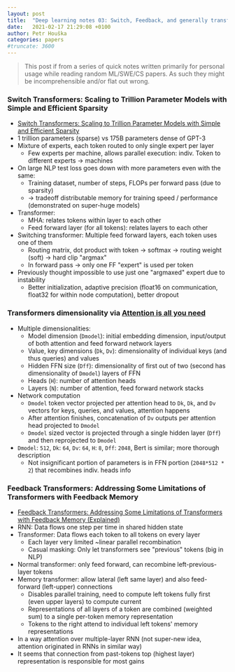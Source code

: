 ```yaml
---
layout: post
title:  "Deep learning notes 03: Switch, Feedback, and generally transformers"
date:   2021-02-17 21:29:08 +0100
author: Petr Houška
categories: papers
#truncate: 3600
---  
```


> This post if from a series of quick notes written primarily for personal usage while reading random ML/SWE/CS papers. As such they might be incomprehensible and/or flat out wrong.

### Switch Transformers: Scaling to Trillion Parameter Models with Simple and Efficient Sparsity
- [Switch Transformers: Scaling to Trillion Parameter Models with Simple and Efficient Sparsity](https://www.youtube.com/watch?v=iAR8LkkMMIM)
- 1 trillion parameters (sparse) vs 175B parameters dense of GPT-3
- Mixture of experts, each token routed to only single expert per layer 
  - Few experts per machine, allows parallel execution: indiv. Token to different experts -> machines
- On large NLP test loss goes down with more parameters even with the same:
  - Training dataset, number of steps, FLOPs per forward pass (due to sparsity)
  - -> tradeoff distributable memory for training speed / performance (demonstrated on super-huge models)
- Transformer:
  - MHA: relates tokens within layer to each other
  - Feed forward layer (for all tokens): relates layers to each other
- Switching transformer: Multiple feed forward layers, each token uses one of them
  - Routing matrix, dot product with token -> softmax -> routing weight (soft) -> hard clip "argmax"
  - In forward pass -> only one FF "expert" is used per token
- Previously thought impossible to use just one "argmaxed" expert due to instability
  - Better initialization, adaptive precision (float16 on communication, float32 for within node computation), better dropout

### Transformers dimensionality via [Attention is all you need](https://papers.nips.cc/paper/2017/file/3f5ee243547dee91fbd053c1c4a845aa-Paper.pdf)
- Multiple dimensionalities:
  - Model dimension (`Dmodel`): initial embedding dimension, input/output of both attention and feed forward network layers
  - Value, key dimensions (`Dk`, `Dv`): dimensionality of individual keys (and thus queries) and values
  - Hidden FFN size (`Dff`): dimensionality of first out of two (second has dimensionality of `Dmodel`) layers of FFN
  - Heads (`H`): number of attention heads
  - Layers (`N`): number of attention, feed forward network stacks
- Network computation
  - `Dmodel` token vector projected per attention head to `Dk`, `Dk`, and `Dv` vectors for keys, queries, and values, attention happens
  - After attention finishes, concatenation of `Dv` outputs per attention head projected to `Dmodel`
  - `Dmodel` sized vector is projected through a single hidden layer (`Dff`) and then reprojected to `Dmodel` 
- `Dmodel`: `512`, `Dk`: `64`, `Dv`: `64`, `H`: `8`, `Dff`: `2048`, Bert is similar; more thorough description
  - Not insignificant portion of parameters is in FFN portion (`2048*512 * 2`) that recombines indiv. heads info

### Feedback Transformers: Addressing Some Limitations of Transformers with Feedback Memory
- [Feedback Transformers: Addressing Some Limitations of Transformers with Feedback Memory (Explained)](https://www.youtube.com/watch?v=zdb8MM94A5c)
- RNN: Data flows one step per time in shared hidden state
- Transformer: Data flows each token to all tokens on every layer
  - Each layer very limited ~linear parallel recombination 
  - Casual masking: Only let transformers see "previous" tokens (big in NLP)
- Normal transformer: only feed forward, can recombine left-previous-layer tokens
- Memory transformer: allow lateral (left same layer) and also feed-forward (left-upper) connections
  - Disables parallel training, need to compute left tokens fully first (even upper layers) to compute current
  - Representations of all layers of a token are combined (weighted sum) to a single per-token memory representation
  - Tokens to the right attend to individual left tokens' memory representations
- In a way attention over multiple-layer RNN (not super-new idea, attention originated in RNNs in similar way)
- It seems that connection from past-tokens top (highest layer) representation is responsible for most gains
